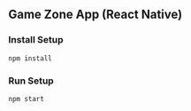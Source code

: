 ## Game Zone App (React Native)

### Install Setup

```$
npm install
```

### Run Setup

```$
npm start
```
